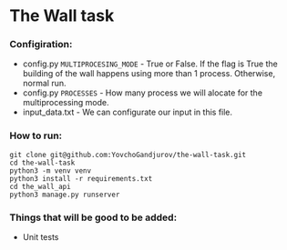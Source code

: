 # The Wall task

### Configiration:

  - config.py `MULTIPROCESING_MODE` - True or False. If the flag is True the building of the wall happens using more than 1 process. Otherwise, normal run.
  - config.py `PROCESSES` - How many process we will alocate for the multiprocessing mode.
  - input_data.txt - We can configurate our input in this file.

### How to run:

```
git clone git@github.com:YovchoGandjurov/the-wall-task.git
cd the-wall-task
python3 -m venv venv
python3 install -r requirements.txt
cd the_wall_api
python3 manage.py runserver
```

### Things that will be good to be added:
  - Unit tests